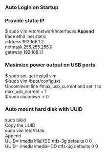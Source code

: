 <h3> Auto Login on Startup </h3>

<h3>Provide static IP</h3>
$ sudo vim /etc/network/interfaces
<b>Append</b><bR>
iface eth0 inet static <Br>
address 192.168.1.2 <br>
netmask 255.255.255.0 <br>
gateway 192.168.1.1 <br>

<h3>Maximize power output on USB ports </h3>
$ sudo apt-get install vim <br>
$ sudo vim /boot/config.txt <bR>
Uncomment line #max_usb_current and set it to <bR>
max_usb_current = 1 <br>
$ sudo shutdown -r 0 <bR>

<h3> Auto mount hard disk with UUID </h3>
sudo blkid <br>
Copy the UUID <br>
sudo vim /etc/fstab <br>
Append <br>
UUID=<UUID>	/media/fileHDD	ntfs-3g	defaults	0	0 <br>
UUID=<UUID> /media/mediaHDD ntfs-3g defaults	0	0 <br>

